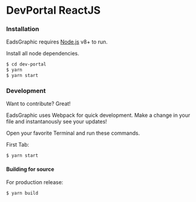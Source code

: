 # DevPortal ReactJS

### Installation

EadsGraphic requires [Node.js](https://nodejs.org/) v8+ to run.

Install all node dependencies.

```sh
$ cd dev-portal
$ yarn
$ yarn start
```

### Development

Want to contribute? Great!

EadsGraphic uses Webpack for quick development.
Make a change in your file and instantanously see your updates!

Open your favorite Terminal and run these commands.

First Tab:
```sh
$ yarn start
```

#### Building for source
For production release:
```sh
$ yarn build
```